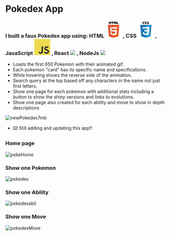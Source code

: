 # Pokedex App

### I built a faux Pokedex app using: HTML <img width=50px src="https://raw.githubusercontent.com/github/explore/80688e429a7d4ef2fca1e82350fe8e3517d3494d/topics/html/html.png">&nbsp;, CSS <img width=50px src="https://raw.githubusercontent.com/github/explore/80688e429a7d4ef2fca1e82350fe8e3517d3494d/topics/css/css.png">&nbsp;, JavaScript <img width=50px src="https://raw.githubusercontent.com/github/explore/80688e429a7d4ef2fca1e82350fe8e3517d3494d/topics/javascript/javascript.png">&nbsp;, React <img width=50px src="https://upload.wikimedia.org/wikipedia/commons/a/a7/React-icon.svg">&nbsp;, NodeJs <img width=50px src="https://images.g2crowd.com/uploads/product/image/large_detail/large_detail_f0b606abb6d19089febc9faeeba5bc05/nodejs-development-services.png">&nbsp;

- Loads the first 650 Pokemon with their animated gif.
- Each pokemon "card" has its specific name and specifications.
- While hovering shows the reverse side of the animation.
- Search query at the top based off any characters in the name not just first letters.
- Show one page for each pokemon with additional stats including a button to show the shiny versions and links to evolutions.
- Show one page also created for each ability and move to show in depth descriptions

  
![newPokedex7mb](https://github.com/k-mabbott/Pokedex/assets/128265569/e2919a45-5060-44ae-bb5a-9224936b3cd9)

- ⌨️ Still adding and updating this app!!

### Home page

![pokeHome](https://github.com/k-mabbott/Pokedex/assets/128265569/7ebdc17e-21f5-436a-8cde-eff3b95dcd4e)

### Show one Pokemon

![pokedex](https://github.com/k-mabbott/Pokedex/assets/128265569/c516e0f9-8aff-42f2-9711-7c5494560ff1)

### Show one Ability

![pokedexabil](https://github.com/k-mabbott/Pokedex/assets/128265569/e4fe1d28-212f-45ed-8b28-71fe0b63079a)

### Show one Move

![pokedexMove](https://github.com/k-mabbott/Pokedex/assets/128265569/95082cb2-cb19-45ef-b429-43a094db9f21)

